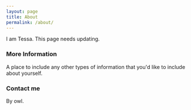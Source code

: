 ```yaml
---
layout: page
title: About
permalink: /about/
---
```


I am Tessa. This page needs updating.

### More Information

A place to include any other types of information that you'd like to include about yourself.

### Contact me

By owl.
